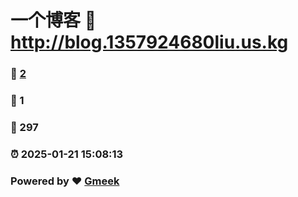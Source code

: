 # 一个博客 :link: http://blog.1357924680liu.us.kg 
### :page_facing_up: [2](http://blog.1357924680liu.us.kg/tag.html) 
### :speech_balloon: 1 
### :hibiscus: 297 
### :alarm_clock: 2025-01-21 15:08:13 
### Powered by :heart: [Gmeek](https://github.com/Meekdai/Gmeek)
